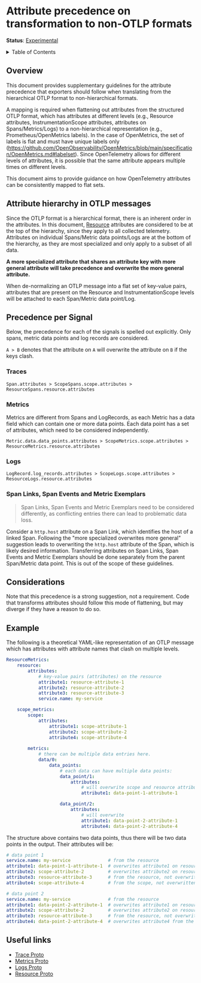 # Attribute precedence on transformation to non-OTLP formats

**Status**: [Experimental](../document-status.md)

<details>
<summary>Table of Contents</summary>

<!-- toc -->

- [Overview](#overview)
- [Attribute hierarchy in OTLP messages](#attribute-hierarchy-in-otlp-messages)
- [Precedence per Signal](#precedence-per-signal)
  * [Traces](#traces)
  * [Metrics](#metrics)
  * [Logs](#logs)
  * [Span Links, Span Events and Metric Exemplars](#span-links-span-events-and-metric-exemplars)
- [Considerations](#considerations)
- [Example](#example)
- [Useful links](#useful-links)

<!-- tocstop -->

</details>

## Overview

This document provides supplementary guidelines for the attribute precedence
that exporters should follow when translating from the hierarchical OTLP format
to non-hierarchical formats.

A mapping is required when flattening out attributes from the structured OTLP
format, which has attributes at different levels (e.g., Resource attributes,
InstrumentationScope attributes, attributes on Spans/Metrics/Logs) to a
non-hierarchical representation (e.g., Prometheus/OpenMetrics labels).
In the case of OpenMetrics, the set of labels is flat and must have unique
labels only
(<https://github.com/OpenObservability/OpenMetrics/blob/main/specification/OpenMetrics.md#labelset>).
Since OpenTelemetry allows for different levels of attributes, it is possible
that the same attribute appears multiple times on different levels.

This document aims to provide guidance on how OpenTelemetry attributes can be
consistently mapped to flat sets.

## Attribute hierarchy in OTLP messages

Since the OTLP format is a hierarchical format, there is an inherent order in
the attributes.
In this document,
[Resource](https://github.com/open-telemetry/opentelemetry-specification/blob/main/specification/resource/sdk.md)
attributes are considered to be at the top of the hierarchy, since they apply to
all collected telemetry.
Attributes on individual Spans/Metric data points/Logs are at the bottom of the
hierarchy, as they are most specialized and only apply to a subset of all data.

**A more specialized attribute that shares an attribute key with more general
attribute will take precedence and overwrite the more general attribute.**

When de-normalizing an OTLP message into a flat set of key-value pairs,
attributes that are present on the Resource and InstrumentationScope levels will
be attached to each Span/Metric data point/Log.

## Precedence per Signal

Below, the precedence for each of the signals is spelled out explicitly.
Only spans, metric data points and log records are considered.

`A > B` denotes that the attribute on `A` will overwrite the attribute on `B`
if the keys clash.

### Traces

```
Span.attributes > ScopeSpans.scope.attributes > ResourceSpans.resource.attributes
```

### Metrics

Metrics are different from Spans and LogRecords, as each Metric has a data field
which can contain one or more data points.
Each data point has a set of attributes, which need to be considered
independently.

```
Metric.data.data_points.attributes > ScopeMetrics.scope.attributes > ResourceMetrics.resource.attributes
```

### Logs

```
LogRecord.log_records.attributes > ScopeLogs.scope.attributes > ResourceLogs.resource.attributes
```

### Span Links, Span Events and Metric Exemplars

> Span Links, Span Events and Metric Exemplars need to be considered
> differently, as conflicting entries there can lead to problematic data loss.

Consider a `http.host` attribute on a Span Link, which identifies the host of a
linked Span.
Following the "more specialized overwrites more general" suggestion leads to
overwriting the `http.host` attribute of the Span, which is likely desired
information.
Transferring attributes on Span Links, Span Events and Metric Exemplars should
be done separately from the parent Span/Metric data point.
This is out of the scope of these guidelines.

## Considerations

Note that this precedence is a strong suggestion, not a requirement.
Code that transforms attributes should follow this mode of flattening, but may
diverge if they have a reason to do so.

## Example

The following is a theoretical YAML-like representation of an OTLP message which
has attributes with attribute names that clash on multiple levels.

```yaml
ResourceMetrics:
    resource:
        attributes:
            # key-value pairs (attributes) on the resource
            attribute1: resource-attribute-1
            attribute2: resource-attribute-2
            attribute3: resource-attribute-3
            service.name: my-service

    scope_metrics:
        scope:
            attributes:
                attribute1: scope-attribute-1
                attribute2: scope-attribute-2
                attribute4: scope-attribute-4
        
        metrics:
            # there can be multiple data entries here.
            data/0:
                data_points:
                    # each data can have multiple data points:
                    data_point/1:
                        attributes: 
                            # will overwrite scope and resource attribute
                            attribute1: data-point-1-attribute-1

                    data_point/2:
                        attributes:
                            # will overwrite 
                            attribute1: data-point-2-attribute-1
                            attribute4: data-point-2-attribute-4
```

The structure above contains two data points, thus there will be two data points
in the output.
Their attributes will be:

```yaml
# data point 1
service.name: my-service              # from the resource
attribute1: data-point-1-attribute-1  # overwrites attribute1 on resource & scope
attribute2: scope-attribute-2         # overwrites attribute2 on resource
attribute3: resource-attribute-3      # from the resource, not overwritten
attribute4: scope-attribute-4         # from the scope, not overwritten

# data point 2
service.name: my-service              # from the resource
attribute1: data-point-2-attribute-1  # overwrites attribute1 on resource & scope
attribute2: scope-attribute-2         # overwrites attribute2 on resource
attribute3: resource-attribute-3      # from the resource, not overwritten
attribute4: data-point-2-attribute-4  # overwrites attribute4 from the scope
```

## Useful links

* [Trace Proto](https://github.com/open-telemetry/opentelemetry-proto/blob/main/opentelemetry/proto/trace/v1/trace.proto)
* [Metrics Proto](https://github.com/open-telemetry/opentelemetry-proto/blob/main/opentelemetry/proto/metrics/v1/metrics.proto)
* [Logs Proto](https://github.com/open-telemetry/opentelemetry-proto/blob/main/opentelemetry/proto/logs/v1/logs.proto)
* [Resource Proto](https://github.com/open-telemetry/opentelemetry-proto/blob/main/opentelemetry/proto/resource/v1/resource.proto)
